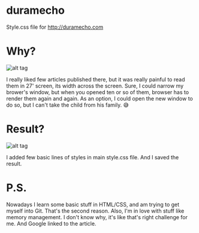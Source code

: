 # duramecho
Style.css file for http://duramecho.com

# Why?

![alt tag](https://cloud.githubusercontent.com/assets/3448555/20471090/6d15081a-affa-11e6-88b1-2d3bf688893a.png)


I really liked few articles published there, but it was really painful to read them in 27' screen, its width across the screen. Sure, I could narrow my brower's window, but when you opened ten or so of them, browser has to render them again and again. As an option, I could open the new window to do so, but I can't take the child from his family. 😅 

# Result?

![alt tag](https://cloud.githubusercontent.com/assets/3448555/20471222/a1f54ee0-affb-11e6-8bfd-7eea2b8f918f.png)

I added few basic lines of styles in main style.css file. And I saved the result. 

# P.S.

Nowadays I learn some basic stuff in HTML/CSS, and am trying to get myself into Git. That's the second reason. Also, I'm in love with stuff like memory management. I don't know why, it's like that's right challenge for me. And Google linked to the article.
